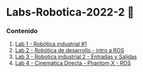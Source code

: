 # Labs-Robotica-2022-2 	:robot:

### Contenido

1.  [Lab 1 - Robótica industrial #1](https://github.com/sofiaponteb/Labs-Robotica-2022-2/blob/main/Lab1.md)
1.  [Lab 2 - Robótica de desarrollo - intro a ROS](https://github.com/sofiaponteb/Labs-Robotica-2022-2/blob/main/Lab2.md)
1.  [Lab 3 - Robotica industrial 2 - Entradas y Salidas](https://github.com/sofiaponteb/Labs-Robotica-2022-2/blob/main/Lab3.md)
1.  [Lab 4 - Cinemática Directa - Phantom X - ROS](https://github.com/sofiaponteb/Labs-Robotica-2022-2/blob/main/Lab4.md)
